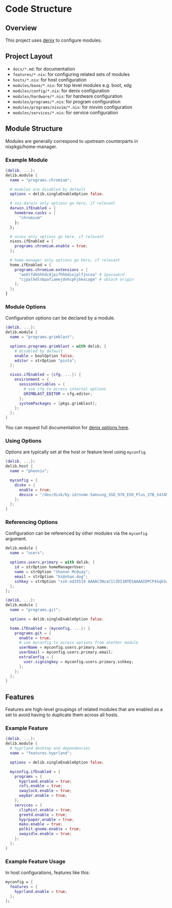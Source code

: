 # Code Structure

## Overview

This project uses [denix](https://github.com/yunfachi/denix) to configure modules.

## Project Layout

- `docs/*.md`: for documentation
- `features/*.nix`: for configuring related sets of modules
- `hosts/*.nix`: for host configuration
- `modules/base/*.nix`: for top level modules e.g. boot, xdg
- `modules/config/*.nix`: for denix configuration
- `modules/hardware/*.nix`: for hardware configuration
- `modules/programs/*.nix`: for program configuration
- `modules/programs/nixvim/*.nix`: for nixvim configuration
- `modules/services/*.nix`: for service configuration

## Module Structure

Modules are generally correspond to upstream counterparts in nixpkgs/home-manager.

### Example Module

```nix
{delib, ...}:
delib.module {
  name = "programs.chromium";

  # modules are disabled by default
  options = delib.singleEnableOption false;

  # nix-darwin only options go here, if relevant
  darwin.ifEnabled = {
    homebrew.casks = [
      "chromium"
    };
  };

  # nixos only options go here, if relevant
  nixos.ifEnabled = {
    programs.chromium.enable = true;
  };

  # home-manager only options go here, if relevant
  home.ifEnabled = {
    programs.chromium.extensions = [
      "aeblfdkhhhdcdjpifhhbdiojplfjncoa" # 1password
      "cjpalhdlnbpafiamejdnhcphjbkeiagm" # ublock origin
    ];
  };
}
```


### Module Options

Configuration options can be declared by a module.

```nix
{delib, ...}:
delib.module {
  name = "programs.grimblast";

  options.programs.grimblast = with delib; {
    # disabled by default
    enable = boolOption false;
    editor = strOption "pinta";
  };

  nixos.ifEnabled = {cfg, ...}: {
    environment = {
      sessionVariables = {
        # use cfg to access internal options
        GRIMBLAST_EDITOR = cfg.editor;
      };
      systemPackages = [pkgs.grimblast];
    };
  };
}
```

You can request full documentation for [denix options here](https://yunfachi.github.io/denix/options/introduction).

### Using Options

Options are typically set at the host or feature level using `myconfig`.

```nix
{delib, ...}:
delib.host {
  name = "pheonix";

  myconfig = {
    disko = {
      enable = true;
      device = "/dev/disk/by-id/nvme-Samsung_SSD_970_EVO_Plus_2TB_S4J4NF0NA04068A";
    };
  };
}
```

### Referencing Options

Configuration can be referenced by other modules via the `myconfig` argument.

```nix
delib.module {
  name = "users";

  options.users.primary = with delib; {
    id = strOption homeManagerUser;
    name = strOption "Shanon McQuay";
    email = strOption "hi@shan.dog";
    sshkey = strOption "ssh-ed25519 AAAAC3NzaC1lZDI1NTE5AAAAIDPCP4SqkSwxkX9dkk36idNz7wCtXfa84hwkkflJVuDF";
  };
};

{delib, ...}:
delib.module {
  name = "programs.git";

  options = delib.singleEnableOption false;

  home.ifEnabled = {myconfig, ...}: {
    programs.git = {
      enable = true;
      # use myconfig to access options from another module
      userName = myconfig.users.primary.name;
      userEmail = myconfig.users.primary.email;
      extraConfig = {
        user.signingkey = myconfig.users.primary.sshkey;
      };
    };
  };
}
```


## Features

Features are high-level groupings of related modules that are enabled as a set to avoid having to duplicate them across all hosts.

### Example Feature

```nix
{delib, ...}:
delib.module {
  # hyprland desktop and dependencies
  name = "features.hyprland";

  options = delib.singleEnableOption false;

  myconfig.ifEnabled = {
    programs = {
      hyprland.enable = true;
      rofi.enable = true;
      swaylock.enable = true;
      waybar.enable = true;
    };
    services = {
      cliphist.enable = true;
      greetd.enable = true;
      hyprpaper.enable = true;
      mako.enable = true;
      polkit-gnome.enable = true;
      swayidle.enable = true;
    };
  };
}
```

### Example Feature Usage

In host configurations, features like this:

```nix
myconfig = {
  features = {
    hyprland.enable = true;
  };
};
```
